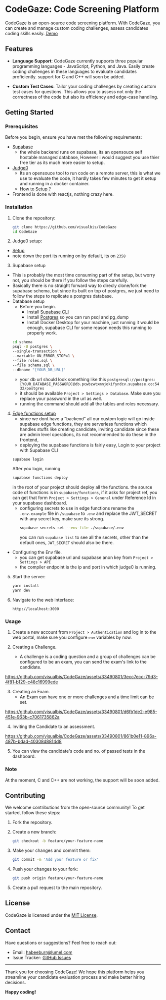 # CodeGaze: Code Screening Platform


CodeGaze is an open-source code screening platform. With CodeGaze, you can create and manage custom coding challenges, assess candidates coding skills easily.
[Demo](https://github.com/visualbis/CodeGaze/tree/main#usage)

## Features

- **Language Support**: CodeGaze currently supports three popular programming languages - JavaScript, Python, and Java. Easily create coding challenges in these languages to evaluate candidates proficiently. support for C and C++ will soon be added. 

- **Custom Test Cases**: Tailor your coding challenges by creating custom test cases for questions. This allows you to assess not only the correctness of the code but also its efficiency and edge-case handling.


## Getting Started

### Prerequisites

Before you begin, ensure you have met the following requirements:

- [Supabase](https://supabase.com/) 
    - the whole backend runs on supabase, its an opensouce self hostable managed database, However i would suggest you use thier free tier as its much more easier to setup.
- [Judge0](https://github.com/judge0/judge0)
    - Its an opensouce tool to run code on a remote server, this is what we use to evaluate the code, it hardly takes few minutes to get it setup and running in a docker container. 
    - [How to Setup ?](https://github.com/judge0/judge0/blob/master/CHANGELOG.md#deployment-procedure)
- Frontend is done with reactjs, nothing crazy here. 

### Installation

1. Clone the repository:

   ```sh
   git clone https://github.com/visualbis/CodeGaze
   cd CodeGaze
   ```

2. Judge0 setup:
  - [Setup]((https://github.com/judge0/judge0/blob/master/CHANGELOG.md#deployment-procedure)) 
  - note down the port its running on by default, its on `2358`

3. Supabase setup
  - This is probably the most time consuming part of the setup, but worry not, you should be there if you follow the steps carefully. 
  - Basically there is no straight forward way to direcly clone/fork the supabase schema, but since its built on top of postgres, we just need to follow the steps to replicate a postgres database. 
  - Database setup
      - Before you begin.
         - Install [Supabase CLI](https://supabase.com/docs/guides/cli#installation)
         - Install [Postgres](https://www.postgresql.org/download/) so you can run psql and pg_dump
         - Install Docker Desktop for your machine, just running it would be enough, supabase CLI for some reason needs this running to properly work.
      ```sh
      cd schema
      psql -U postgres \
      --single-transaction \
      --variable ON_ERROR_STOP=1 \
      --file roles.sql \
      --file schema.sql \
      --dbname "[YOUR_DB_URL]"
      ```
      - your db url should look something like this `postgresql://postgres:[YOUR_DATABASE_PASSWORD]@db.pcwbzwtxmnjokifyndcv.supabase.co:5432/postgres` 
      - it should be available `Project > Settings > Database`. Make sure you replace your password in the url as well. 
      -  running the command should add all the tables and roles necessary. 
4.  [Edge functions setup](https://supabase.com/docs/guides/functions) 
      -  since we dont have a "backend" all our custom logic will go inside supabase edge functions, they are serverless functions which handles stuffs like creating candidate, inviting candidate since these are admin level operations, its not recommended to do these in the frontend, 
      - deploying the supabase functions is fairly easy, Login to your project with Supabase CLI 
      ```sh
      supabase login
      ```
       After you login, running 
      ```sh
      supabase functions deploy
      ```
      in the root of your project should deploy all the functions. the source code of functions is in `supabase/functions`, if it asks for project ref, you can get that form `Project > Settings > General` under Reference Id  in your supabase dashboard.
      - configuring secrets to use in edge functions 
      rename the `.env.example` file in `/supabase` to `.env` and replace the JWT_SECRET with any secret key, make sure its strong.
         ```sh
         supabase secrets set --env-file ./supabase/.env
         ```
         you can run `supabase list` to see all the secrets, other than the default ones, `JWT_SECRET` should also be there.
- Configuring the Env file. 
   - you can get supabase url and supabase anon key from `Project > Settings > API` 
   - the compiler endpoint is the ip and port in which judge0 is running.

5. Start the server:

   ```sh
   yarn install
   yarn dev
   ```

6. Navigate to the web interface:

   ```
   http://localhost:3000
   ```

### Usage

1. Create a new account from `Project > Authentication` and log in to the web portal, make sure you configure `env` variables by now.

2. Creating a Challenge.

    - A challenge is a coding question and a group of challenges can be configured to be an exam, you can send the exam's link to the candidate.

https://github.com/visualbis/CodeGaze/assets/33490801/3ecc7ecc-79d3-4f81-b129-c48c16999ede

3. Creating an Exam. 
    - An Exam can have one or more challenges and a time limit can be set.
      

https://github.com/visualbis/CodeGaze/assets/33490801/d6fb1de2-e985-451e-963b-c7061735862a

4. Inviting the Candidate to an assessment.


https://github.com/visualbis/CodeGaze/assets/33490801/861b0e11-896a-487b-bdad-40308d8814d8



5. You can view the candidate's code and no. of passed tests in the dashboard.

### Note
At the moment, C and C++ are not working, the support will be soon added. 


## Contributing

We welcome contributions from the open-source community! To get started, follow these steps:

1. Fork the repository.

2. Create a new branch:

   ```sh
   git checkout -b feature/your-feature-name
   ```

3. Make your changes and commit them:

   ```sh
   git commit -m 'Add your feature or fix'
   ```

4. Push your changes to your fork:

   ```sh
   git push origin feature/your-feature-name
   ```

5. Create a pull request to the main repository.

## License

CodeGaze is licensed under the [MIT License](LICENSE).

## Contact

Have questions or suggestions? Feel free to reach out:

- Email: habeeburr@lumel.com
- Issue Tracker: [GitHub Issues](https://github.com/visualbis/CodeGaze/issues)

---

Thank you for choosing CodeGaze! We hope this platform helps you streamline your candidate evaluation process and make better hiring decisions.

**Happy coding!**
